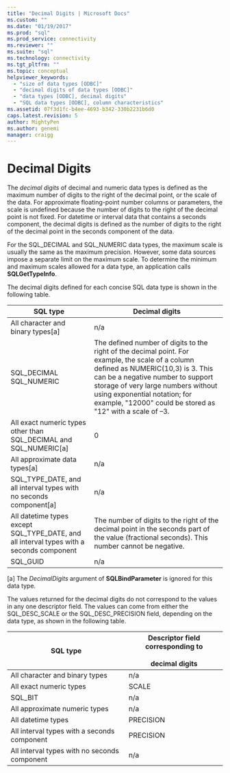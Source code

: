 ```yaml
---
title: "Decimal Digits | Microsoft Docs"
ms.custom: ""
ms.date: "01/19/2017"
ms.prod: "sql"
ms.prod_service: connectivity
ms.reviewer: ""
ms.suite: "sql"
ms.technology: connectivity
ms.tgt_pltfrm: ""
ms.topic: conceptual
helpviewer_keywords: 
  - "size of data types [ODBC]"
  - "decimal digits of data types [ODBC]"
  - "data types [ODBC], decimal digits"
  - "SQL data types [ODBC], column characteristics"
ms.assetid: 07f3d1fc-b4ee-4693-b342-330b2231b6d0
caps.latest.revision: 5
author: MightyPen
ms.author: genemi
manager: craigg
---
```

# Decimal Digits
The *decimal digits* of decimal and numeric data types is defined as the maximum number of digits to the right of the decimal point, or the scale of the data. For approximate floating-point number columns or parameters, the scale is undefined because the number of digits to the right of the decimal point is not fixed. For datetime or interval data that contains a seconds component, the decimal digits is defined as the number of digits to the right of the decimal point in the seconds component of the data.  
  
 For the SQL_DECIMAL and SQL_NUMERIC data types, the maximum scale is usually the same as the maximum precision. However, some data sources impose a separate limit on the maximum scale. To determine the minimum and maximum scales allowed for a data type, an application calls **SQLGetTypeInfo**.  
  
 The decimal digits defined for each concise SQL data type is shown in the following table.  
  
|SQL type|Decimal digits|  
|--------------|--------------------|  
|All character and binary types[a]|n/a|  
|SQL_DECIMAL<br />SQL_NUMERIC|The defined number of digits to the right of the decimal point. For example, the scale of a column defined as NUMERIC(10,3) is 3. This can be a negative number to support storage of very large numbers without using exponential notation; for example, "12000" could be stored as "12" with a scale of –3.|  
|All exact numeric types other than SQL_DECIMAL and SQL_NUMERIC[a]|0|  
|All approximate data types[a]|n/a|  
|SQL_TYPE_DATE, and all interval types with no seconds component[a]|n/a|  
|All datetime types except SQL_TYPE_DATE, and all interval types with a seconds component|The number of digits to the right of the decimal point in the seconds part of the value (fractional seconds). This number cannot be negative.|  
|SQL_GUID|n/a|  
  
 [a]   The *DecimalDigits* argument of **SQLBindParameter** is ignored for this data type.  
  
 The values returned for the decimal digits do not correspond to the values in any one descriptor field. The values can come from either the SQL_DESC_SCALE or the SQL_DESC_PRECISION field, depending on the data type, as shown in the following table.  
  
|SQL type|Descriptor field corresponding to<br /><br /> decimal digits|  
|--------------|----------------------------------------------------------|  
|All character and binary types|n/a|  
|All exact numeric types|SCALE|  
|SQL_BIT|n/a|  
|All approximate numeric types|n/a|  
|All datetime types|PRECISION|  
|All interval types with a seconds component|PRECISION|  
|All interval types with no seconds component|n/a|
